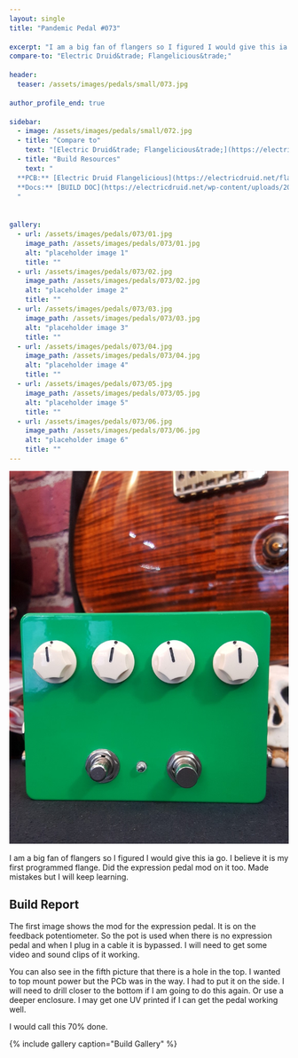 ```yaml
---
layout: single
title: "Pandemic Pedal #073"

excerpt: "I am a big fan of flangers so I figured I would give this ia go. I believe it is my first programmed flange. Did the expression pedal mod on it too. Made mistakes but I will keep learning."
compare-to: "Electric Druid&trade; Flangelicious&trade;"

header:
  teaser: /assets/images/pedals/small/073.jpg

author_profile_end: true

sidebar:
  - image: /assets/images/pedals/small/072.jpg
  - title: "Compare to"
    text: "[Electric Druid&trade; Flangelicious&trade;](https://electricdruid.net/flangelicious-a-super-dooper-flanger/)"
  - title: "Build Resources"
    text: "
  **PCB:** [Electric Druid Flangelicious](https://electricdruid.net/flangelicious-a-super-dooper-flanger/)<br>
  **Docs:** [BUILD DOC](https://electricdruid.net/wp-content/uploads/2016/05/FlangeliciousConstructionGuide.pdf)
  "


gallery:
  - url: /assets/images/pedals/073/01.jpg
    image_path: /assets/images/pedals/073/01.jpg
    alt: "placeholder image 1"
    title: ""
  - url: /assets/images/pedals/073/02.jpg
    image_path: /assets/images/pedals/073/02.jpg
    alt: "placeholder image 2"
    title: ""
  - url: /assets/images/pedals/073/03.jpg
    image_path: /assets/images/pedals/073/03.jpg
    alt: "placeholder image 3"
    title: ""
  - url: /assets/images/pedals/073/04.jpg
    image_path: /assets/images/pedals/073/04.jpg
    alt: "placeholder image 4"
    title: ""
  - url: /assets/images/pedals/073/05.jpg
    image_path: /assets/images/pedals/073/05.jpg
    alt: "placeholder image 5"
    title: ""
  - url: /assets/images/pedals/073/06.jpg
    image_path: /assets/images/pedals/073/06.jpg
    alt: "placeholder image 6"
    title: ""
---
```


[![header](/assets/images/pedals/073.jpg)](/assets/images/pedals/073.jpg)

I am a big fan of flangers so I figured I would give this ia go. I believe it is my first programmed flange. Did the expression pedal mod on it too. Made mistakes but I will keep learning.

## Build Report ##

The first image shows the mod for the expression pedal. It is on the feedback potentiometer. So the pot is used when there is no expression pedal and when I plug in a cable it is bypassed. I will need to get some video and sound clips of it working.

You can also see in the fifth picture that there is a hole in the top. I wanted to top mount power but the PCb was in the way. I had to put it on the side. I will need to drill closer to the bottom if I am going to do this again. Or use a deeper enclosure. I may get one UV printed if I can get the pedal working well.

I would call this 70% done.

{% include gallery caption="Build Gallery" %}